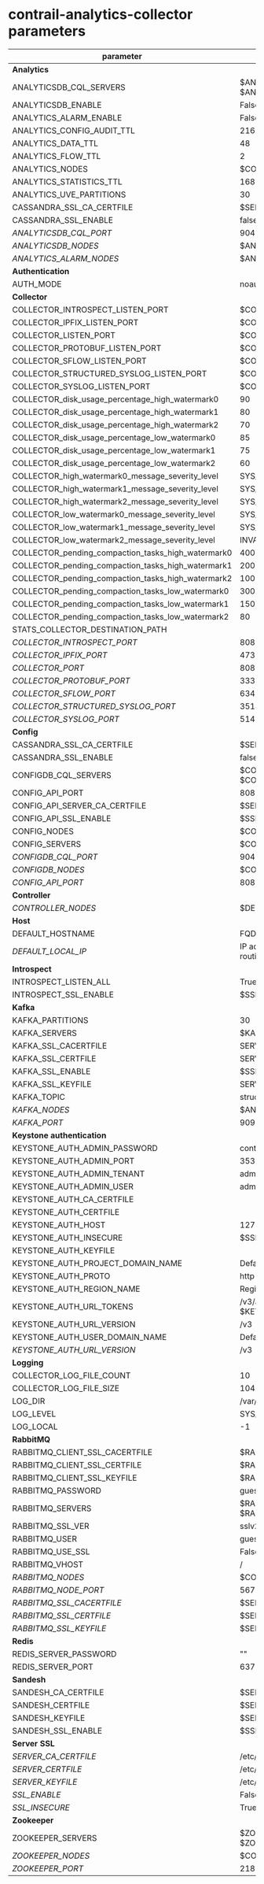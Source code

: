# contrail-analytics-collector parameters

| parameter                                          | default                                                                 |
| -------------------------------------------------- | ----------------------------------------------------------------------- |
| **Analytics**                                      |                                                                         |
| ANALYTICSDB_CQL_SERVERS                            | $ANALYTICSDB_NODES with $ANALYTICSDB_CQL_PORT                           |
| ANALYTICSDB_ENABLE                                 | False                                                                   |
| ANALYTICS_ALARM_ENABLE                             | False                                                                   |
| ANALYTICS_CONFIG_AUDIT_TTL                         | 2160                                                                    |
| ANALYTICS_DATA_TTL                                 | 48                                                                      |
| ANALYTICS_FLOW_TTL                                 | 2                                                                       |
| ANALYTICS_NODES                                    | $CONTROLLER_NODES                                                       |
| ANALYTICS_STATISTICS_TTL                           | 168                                                                     |
| ANALYTICS_UVE_PARTITIONS                           | 30                                                                      |
| CASSANDRA_SSL_CA_CERTFILE                          | $SERVER_CA_CERTFILE                                                     |
| CASSANDRA_SSL_ENABLE                               | false                                                                   |
| *ANALYTICSDB_CQL_PORT*                             | 9042                                                                    |
| *ANALYTICSDB_NODES*                                | $ANALYTICS_NODES                                                        |
| *ANALYTICS_ALARM_NODES*                            | $ANALYTICSDB_NODES                                                      |
| **Authentication**                                 |                                                                         |
| AUTH_MODE                                          | noauth                                                                  |
| **Сollector**                                      |                                                                         |
| COLLECTOR_INTROSPECT_LISTEN_PORT                   | $COLLECTOR_INTROSPECT_PORT                                              |
| COLLECTOR_IPFIX_LISTEN_PORT                        | $COLLECTOR_IPFIX_PORT                                                   |
| COLLECTOR_LISTEN_PORT                              | $COLLECTOR_PORT                                                         |
| COLLECTOR_PROTOBUF_LISTEN_PORT                     | $COLLECTOR_PROTOBUF_PORT                                                |
| COLLECTOR_SFLOW_LISTEN_PORT                        | $COLLECTOR_SFLOW_PORT                                                   |
| COLLECTOR_STRUCTURED_SYSLOG_LISTEN_PORT            | $COLLECTOR_STRUCTURED_SYSLOG_PORT                                       |
| COLLECTOR_SYSLOG_LISTEN_PORT                       | $COLLECTOR_SYSLOG_PORT                                                  |
| COLLECTOR_disk_usage_percentage_high_watermark0    | 90                                                                      |
| COLLECTOR_disk_usage_percentage_high_watermark1    | 80                                                                      |
| COLLECTOR_disk_usage_percentage_high_watermark2    | 70                                                                      |
| COLLECTOR_disk_usage_percentage_low_watermark0     | 85                                                                      |
| COLLECTOR_disk_usage_percentage_low_watermark1     | 75                                                                      |
| COLLECTOR_disk_usage_percentage_low_watermark2     | 60                                                                      |
| COLLECTOR_high_watermark0_message_severity_level   | SYS_EMERG                                                               |
| COLLECTOR_high_watermark1_message_severity_level   | SYS_ERR                                                                 |
| COLLECTOR_high_watermark2_message_severity_level   | SYS_DEBUG                                                               |
| COLLECTOR_low_watermark0_message_severity_level    | SYS_ALERT                                                               |
| COLLECTOR_low_watermark1_message_severity_level    | SYS_WARN                                                                |
| COLLECTOR_low_watermark2_message_severity_level    | INVALID                                                                 |
| COLLECTOR_pending_compaction_tasks_high_watermark0 | 400                                                                     |
| COLLECTOR_pending_compaction_tasks_high_watermark1 | 200                                                                     |
| COLLECTOR_pending_compaction_tasks_high_watermark2 | 100                                                                     |
| COLLECTOR_pending_compaction_tasks_low_watermark0  | 300                                                                     |
| COLLECTOR_pending_compaction_tasks_low_watermark1  | 150                                                                     |
| COLLECTOR_pending_compaction_tasks_low_watermark2  | 80                                                                      |
| STATS_COLLECTOR_DESTINATION_PATH                   |                                                                         |
| *COLLECTOR_INTROSPECT_PORT*                        | 8089                                                                    |
| *COLLECTOR_IPFIX_PORT*                             | 4739                                                                    |
| *COLLECTOR_PORT*                                   | 8086                                                                    |
| *COLLECTOR_PROTOBUF_PORT*                          | 3333                                                                    |
| *COLLECTOR_SFLOW_PORT*                             | 6343                                                                    |
| *COLLECTOR_STRUCTURED_SYSLOG_PORT*                 | 3514                                                                    |
| *COLLECTOR_SYSLOG_PORT*                            | 514                                                                     |
| **Сonfig**                                         |                                                                         |
| CASSANDRA_SSL_CA_CERTFILE                          | $SERVER_CA_CERTFILE                                                     |
| CASSANDRA_SSL_ENABLE                               | false                                                                   |
| CONFIGDB_CQL_SERVERS                               | $CONFIGDB_NODES with $CONFIGDB_CQL_PORT                                 |
| CONFIG_API_PORT                                    | 8082                                                                    |
| CONFIG_API_SERVER_CA_CERTFILE                      | $SERVER_CA_CERTFILE                                                     |
| CONFIG_API_SSL_ENABLE                              | $SSL_ENABLE                                                             |
| CONFIG_NODES                                       | $CONTROLLER_NODES                                                       |
| CONFIG_SERVERS                                     | $CONFIG_NODES with $CONFIG_API_PORT                                     |
| *CONFIGDB_CQL_PORT*                                | 9041                                                                    |
| *CONFIGDB_NODES*                                   | $CONFIG_NODES                                                           |
| *CONFIG_API_PORT*                                  | 8082                                                                    |
| **Controller**                                     |                                                                         |
| *CONTROLLER_NODES*                                 | $DEFAULT_LOCAL_IP                                                       |
| **Host**                                           |                                                                         |
| DEFAULT_HOSTNAME                                   | FQDN host name from /etc/hosts                                          |
| *DEFAULT_LOCAL_IP*                                 | IP address of the NIC performs default routing                          |
| **Introspect**                                     |                                                                         |
| INTROSPECT_LISTEN_ALL                              | True                                                                    |
| INTROSPECT_SSL_ENABLE                              | $SSL_ENABLE                                                             |
| **Kafka**                                          |                                                                         |
| KAFKA_PARTITIONS                                   | 30                                                                      |
| KAFKA_SERVERS                                      | $KAFKA_NODES with $KAFKA_PORT                                           |
| KAFKA_SSL_CACERTFILE                               | SERVER_CA_CERTFILE                                                      |
| KAFKA_SSL_CERTFILE                                 | SERVER_CERTFILE                                                         |
| KAFKA_SSL_ENABLE                                   | $SSL_ENABLE                                                             |
| KAFKA_SSL_KEYFILE                                  | SERVER_KEYFILE                                                          |
| KAFKA_TOPIC                                        | structured_syslog_topic                                                 |
| *KAFKA_NODES*                                      | $ANALYTICS_ALARM_NODES                                                  |
| *KAFKA_PORT*                                       | 9092                                                                    |
| **Keystone authentication**                        |                                                                         |
| KEYSTONE_AUTH_ADMIN_PASSWORD                       | contrail123                                                             |
| KEYSTONE_AUTH_ADMIN_PORT                           | 35357                                                                   |
| KEYSTONE_AUTH_ADMIN_TENANT                         | admin                                                                   |
| KEYSTONE_AUTH_ADMIN_USER                           | admin                                                                   |
| KEYSTONE_AUTH_CA_CERTFILE                          |                                                                         |
| KEYSTONE_AUTH_CERTFILE                             |                                                                         |
| KEYSTONE_AUTH_HOST                                 | 127.0.0.1                                                               |
| KEYSTONE_AUTH_INSECURE                             | $SSL_INSECURE                                                           |
| KEYSTONE_AUTH_KEYFILE                              |                                                                         |
| KEYSTONE_AUTH_PROJECT_DOMAIN_NAME                  | Default                                                                 |
| KEYSTONE_AUTH_PROTO                                | http                                                                    |
| KEYSTONE_AUTH_REGION_NAME                          | RegionOne                                                               |
| KEYSTONE_AUTH_URL_TOKENS                           | /v3/auth/tokens or /v2.0/tokens in depned on $KEYSTONE_AUTH_URL_VERSION |
| KEYSTONE_AUTH_URL_VERSION                          | /v3                                                                     |
| KEYSTONE_AUTH_USER_DOMAIN_NAME                     | Default                                                                 |
| *KEYSTONE_AUTH_URL_VERSION*                        | /v3                                                                     |
| **Logging**                                        |                                                                         |
| COLLECTOR_LOG_FILE_COUNT                           | 10                                                                      |
| COLLECTOR_LOG_FILE_SIZE                            | 1048576                                                                 |
| LOG_DIR                                            | /var/log/contrail                                                       |
| LOG_LEVEL                                          | SYS_NOTICE                                                              |
| LOG_LOCAL                                          | -1                                                                      |
| **RabbitMQ**                                       |                                                                         |
| RABBITMQ_CLIENT_SSL_CACERTFILE                     | $RABBITMQ_SSL_CACERTFILE                                                |
| RABBITMQ_CLIENT_SSL_CERTFILE                       | $RABBITMQ_SSL_CERTFILE                                                  |
| RABBITMQ_CLIENT_SSL_KEYFILE                        | $RABBITMQ_SSL_KEYFILE                                                   |
| RABBITMQ_PASSWORD                                  | guest                                                                   |
| RABBITMQ_SERVERS                                   | $RABBITMQ_NODES with $RABBITMQ_NODE_PORT                                |
| RABBITMQ_SSL_VER                                   | sslv23                                                                  |
| RABBITMQ_USER                                      | guest                                                                   |
| RABBITMQ_USE_SSL                                   | False                                                                   |
| RABBITMQ_VHOST                                     | /                                                                       |
| *RABBITMQ_NODES*                                   | $CONFIGDB_NODES                                                         |
| *RABBITMQ_NODE_PORT*                               | 5673                                                                    |
| *RABBITMQ_SSL_CACERTFILE*                          | $SERVER_CA_CERTFILE                                                     |
| *RABBITMQ_SSL_CERTFILE*                            | $SERVER_CERTFILE                                                        |
| *RABBITMQ_SSL_KEYFILE*                             | $SERVER_KEYFILE                                                         |
| **Redis**                                          |                                                                         |
| REDIS_SERVER_PASSWORD                              | ""                                                                      |
| REDIS_SERVER_PORT                                  | 6379                                                                    |
| **Sandesh**                                        |                                                                         |
| SANDESH_CA_CERTFILE                                | $SERVER_CA_CERTFILE                                                     |
| SANDESH_CERTFILE                                   | $SERVER_CERTFILE                                                        |
| SANDESH_KEYFILE                                    | $SERVER_KEYFILE                                                         |
| SANDESH_SSL_ENABLE                                 | $SSL_ENABLE                                                             |
| **Server SSL**                                     |                                                                         |
| *SERVER_CA_CERTFILE*                               | /etc/contrail/ssl/certs/ca-cert.pem                                     |
| *SERVER_CERTFILE*                                  | /etc/contrail/ssl/certs/server.pem                                      |
| *SERVER_KEYFILE*                                   | /etc/contrail/ssl/private/server-privkey.pem                            |
| *SSL_ENABLE*                                       | False                                                                   |
| *SSL_INSECURE*                                     | True                                                                    |
| **Zookeeper**                                      |                                                                         |
| ZOOKEEPER_SERVERS                                  | $ZOOKEEPER_NODES with $ZOOKEEPER_PORT                                   |
| *ZOOKEEPER_NODES*                                  | $CONFIGDB_NODES                                                         |
| *ZOOKEEPER_PORT*                                   | 2181                                                                    |
